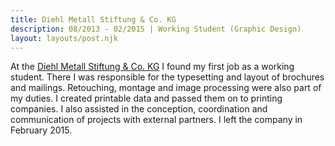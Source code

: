 ```yaml
---
title: Diehl Metall Stiftung & Co. KG
description: 08/2013 - 02/2015 | Working Student (Graphic Design)
layout: layouts/post.njk
---
```

At the <a href="https://www.diehl.com/metall" target="_blank" rel="noopener noreferrer">Diehl Metall Stiftung & Co. KG</a> I found my first job as a working student. There I was responsible for the typesetting and layout of brochures and mailings. Retouching, montage and image processing were also part of my duties. I created printable data and passed them on to printing companies. I also assisted in the conception, coordination and communication of projects with external partners. I left the company in February 2015.

